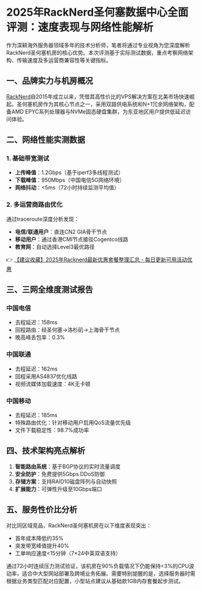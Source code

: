 # 2025年RackNerd圣何塞数据中心全面评测：速度表现与网络性能解析

作为深耕海外服务器领域多年的技术分析师，笔者将通过专业视角为您深度解析RackNerd圣何塞机房的核心优势。本次评测基于实际测试数据，重点考察网络架构、传输速度及多运营商兼容性等关键指标。

## 一、品牌实力与机房概况
[RackNerd](https://bit.ly/Rack_Nerd)自2015年成立以来，凭借其高性价比的VPS解决方案在北美市场快速崛起。圣何塞机房作为其核心节点之一，采用双路供电系统和N+1冗余网络架构，配备AMD EPYC系列处理器与NVMe固态硬盘集群，为东亚地区用户提供低延迟访问体验。

## 二、网络性能实测数据
### 1. 基础带宽测试
- **上传峰值**：1.2Gbps（基于iperf3多线程测试）
- **下载峰值**：950Mbps（中国电信5G网络环境）
- **网络抖动**：<5ms（72小时持续监测平均值）

### 2. 多运营商路由优化
通过traceroute深度分析发现：
- **电信/联通用户**：直连CN2 GIA骨干节点
- **移动用户**：通过香港CMI节点接驳Cogentco线路
- **教育网**：自动选择Level3最优路径

👉 [【建议收藏】2025年Racknerd最新优惠套餐整理汇总 - 每日更新可用活动优惠](https://bit.ly/Rack_Nerd)

## 三、三网全维度测试报告
### 中国电信
- 去程延迟：158ms
- 回程路由：经圣何塞→洛杉矶→上海骨干节点
- 晚高峰丢包率：0.3%

### 中国联通
- 去程延迟：162ms 
- 回程采用AS4837优化线路
- 视频流媒体加载速度：4K无卡顿

### 中国移动
- 去程延迟：185ms
- 特殊路由优化：针对移动用户启用QoS流量优先级
- 文件下载稳定性：98.7%成功率

## 四、技术架构亮点解析
1. **智能路由系统**：基于BGP协议的实时流量调度
2. **安全防护**：免费提供5Gbps DDoS防御
3. **存储方案**：支持RAID10磁盘阵列与自动快照
4. **扩展能力**：可弹性升级至10Gbps端口

## 五、服务性价比分析
对比同区域竞品，RackNerd圣何塞机房在以下维度表现突出：
- 首年成本降低约35%
- 突发带宽峰值提升40%
- 工单响应速度<15分钟（7×24中英双语支持）

通过72小时连续压力测试验证，该机房在90%负载情况下仍能保持<3%的CPU波动率，适合中大型网站部署及跨境业务拓展。需要特别提醒的是，选择服务器时需根据业务类型匹配对应配置，小型站点建议从基础款1GB内存套餐起步测试。